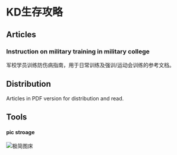 # KD生存攻略

## Articles

### Instruction on military training in military college
军校学员训练防伤病指南，用于日常训练及强训/运动会训练的参考文档。

## Distribution
Articles in PDF version for distribution and read. 

## Tools

#### pic stroage
![极简图床](http://yotuku.cn/)